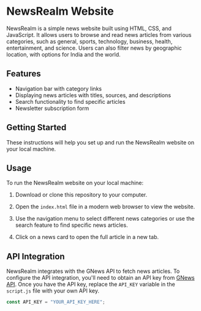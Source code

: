 # NewsRealm Website

NewsRealm is a simple news website built using HTML, CSS, and JavaScript. It allows users to browse and read news articles from various categories, such as general, sports, technology, business, health, entertainment, and science. Users can also filter news by geographic location, with options for India and the world.

## Features

- Navigation bar with category links
- Displaying news articles with titles, sources, and descriptions
- Search functionality to find specific articles
- Newsletter subscription form


## Getting Started

These instructions will help you set up and run the NewsRealm website on your local machine.


## Usage

To run the NewsRealm website on your local machine:

1. Download or clone this repository to your computer.

2. Open the `index.html` file in a modern web browser to view the website.

3. Use the navigation menu to select different news categories or use the search feature to find specific news articles.

4. Click on a news card to open the full article in a new tab.

## API Integration

NewsRealm integrates with the GNews API to fetch news articles. To configure the API integration, you'll need to obtain an API key from [GNews API](https://gnews.io/docs/). Once you have the API key, replace the `API_KEY` variable in the `script.js` file with your own API key.

```javascript
const API_KEY = "YOUR_API_KEY_HERE";
```




